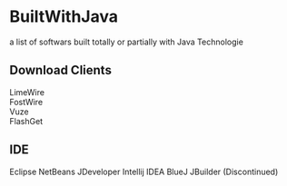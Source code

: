 # BuiltWithJava
a list of softwars built totally or partially with Java Technologie

## Download Clients
LimeWire  
FostWire  
Vuze  
FlashGet

## IDE
Eclipse
NetBeans
JDeveloper
Intellij IDEA
BlueJ
JBuilder (Discontinued)

